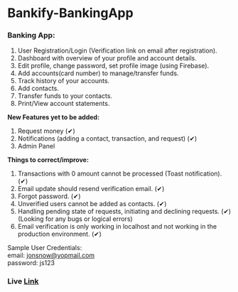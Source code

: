 # Bankify-BankingApp

### Banking App:
1. User Registration/Login (Verification link on email after registration).
2. Dashboard with overview of your profile and account details.
3. Edit profile, change password, set profile image (using Firebase).
4. Add accounts(card number) to manage/transfer funds.
5. Track history of your accounts.
6. Add contacts.
7. Transfer funds to your contacts.
8. Print/View account statements.

**New Features yet to be added:**
1. Request money (✔)
2. Notifications (adding a contact, transaction, and request) (✔)
3. Admin Panel

**Things to correct/improve:**
1. Transactions with 0 amount cannot be processed (Toast notification). (✔)
2. Email update should resend verification email. (✔)
3. Forgot password. (✔)
4. Unverified users cannot be added as contacts. (✔)
5. Handling pending state of requests, initiating and declining requests. (✔) (Looking for any bugs or logical errors)
6. Email verification is only working in localhost and not working in the production environment. (✔)

Sample User Credentials:  
email: jonsnow@yopmail.com  
password: js123

### Live [Link](https://bankify-live.netlify.app/)
